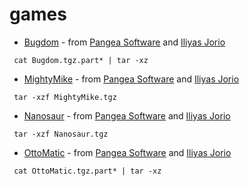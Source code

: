 # games

* [Bugdom](https://github.com/jorio/Bugdom) - from [Pangea Software](https://pangeasoft.net/) and [Iliyas Jorio](https://github.com/jorio)
```
 cat Bugdom.tgz.part* | tar -xz
```
* [MightyMike](https://github.com/jorio/MightyMike) - from [Pangea Software](https://pangeasoft.net/) and [Iliyas Jorio](https://github.com/jorio)
```
 tar -xzf MightyMike.tgz
```
* [Nanosaur](https://github.com/jorio/Nanosaur) - from [Pangea Software](https://pangeasoft.net/) and [Iliyas Jorio](https://github.com/jorio)
```
 tar -xzf Nanosaur.tgz
```
* [OttoMatic](https://github.com/jorio/OttoMatic) - from [Pangea Software](https://pangeasoft.net/) and [Iliyas Jorio](https://github.com/jorio)
```
 cat OttoMatic.tgz.part* | tar -xz
```
